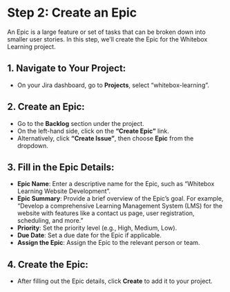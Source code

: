 # Step 2: Create an Epic

An Epic is a large feature or set of tasks that can be broken down into smaller user stories. In this step, we’ll create the Epic for the Whitebox Learning project.

## 1. Navigate to Your Project:
- On your Jira dashboard, go to **Projects**, select “whitebox-learning”.

## 2. Create an Epic:
- Go to the **Backlog** section under the project.
- On the left-hand side, click on the **“Create Epic”** link.
- Alternatively, click **“Create Issue”**, then choose **Epic** from the dropdown.

## 3. Fill in the Epic Details:
- **Epic Name**: Enter a descriptive name for the Epic, such as “Whitebox Learning Website Development”.
- **Epic Summary**: Provide a brief overview of the Epic’s goal. For example, “Develop a comprehensive Learning Management System (LMS) for the website with features like a contact us page, user registration, scheduling, and more.”
- **Priority**: Set the priority level (e.g., High, Medium, Low).
- **Due Date**: Set a due date for the Epic if applicable.
- **Assign the Epic**: Assign the Epic to the relevant person or team.

## 4. Create the Epic:
- After filling out the Epic details, click **Create** to add it to your project.

